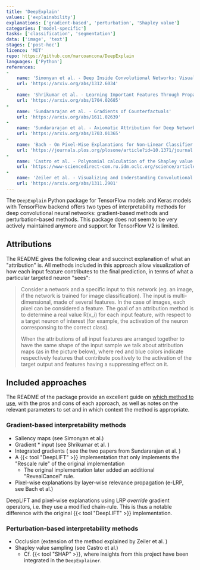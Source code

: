 ```yaml
---
title: 'DeepExplain'
values: ['explainability']
explanations: ['gradient-based', 'perturbation', 'Shapley value']
categories: ['model-specific']
tasks: ['classification', 'segmentation']
data: ['image', 'text']
stages: ['post-hoc']
licence: 'MIT'
repo: https://github.com/marcoancona/DeepExplain
languages: ['Python']
references: 
- 
    name: 'Simonyan et al. - Deep Inside Convolutional Networks: Visualising Image Classification Models and Saliency Maps'
    url: 'https://arxiv.org/abs/1312.6034'
- 
    name: 'Shrikumar et al. - Learning Important Features Through Propagating Activation Differences'
    url: 'https://arxiv.org/abs/1704.02685'
- 
    name: 'Sundararajan et al. - Gradients of Counterfactuals'
    url: 'https://arxiv.org/abs/1611.02639'
- 
    name: 'Sundararajan et al. - Axiomatic Attribution for Deep Networks'
    url: 'https://arxiv.org/abs/1703.01365'
- 
    name: 'Bach - On Pixel-Wise Explanations for Non-Linear Classifier Decisions by Layer-Wise Relevance Propagation'
    url: 'https://journals.plos.org/plosone/article?id=10.1371/journal.pone.0130140'
- 
    name: 'Castro et al. - Polynomial calculation of the Shapley value based on sampling'
    url: 'https://www-sciencedirect-com.ru.idm.oclc.org/science/article/pii/S0305054808000804'
-
    name: 'Zeiler et al. - Visualizing and Understanding Convolutional Networks'
    url: 'https://arxiv.org/abs/1311.2901'
---
```


The `DeepExplain` Python package for TensorFlow models and Keras models with TensorFlow backend offers two types of interpretability methods for deep convolutional neural networks: gradient-based methods and perturbation-based methods.
This package does not seem to be very actively maintained anymore and support for TensorFlow V2 is limited.

## Attributions

The README gives the following clear and succinct explanation of what an "attribution" is.
All methods included in this approach allow visualization of how each input feature contributes to the final prediction, in terms of what a particular targeted neuron "sees":

> Consider a network and a specific input to this network (eg. an image, if the network is trained for image classification). The input is multi-dimensional, made of several features. In the case of images, each pixel can be considered a feature. The goal of an attribution method is to determine a real value R(x_i) for each input feature, with respect to a target neuron of interest (for example, the activation of the neuron corresponsing to the correct class).
>
> When the attributions of all input features are arranged together to have the same shape of the input sample we talk about attribution maps (as in the picture below), where red and blue colors indicate respectively features that contribute positively to the activation of the target output and features having a suppressing effect on it. 

## Included approaches

The README of the package provide an excellent guide on [which method to use](https://github.com/marcoancona/DeepExplain#which-method-to-use), with the pros and cons of each approach, as well as notes on the relevant parameters to set and in which context the method is appropriate.

### Gradient-based interpretability methods

- Saliency maps (see Simonyan et al.)
- Gradient * input (see Shrikumar et al. )
- Integrated gradients ( see the two papers from Sundararajan et al. )
- A {{< tool "DeepLIFT" >}} implementation that only implements the "Rescale rule" of the original implementation 
    * The original implementation later added an additional "RevealCancel" rule.
- Pixel-wise explanations by layer-wise relevance propagation (e-LRP, see Bach et al.)

DeepLIFT and pixel-wise explanations using LRP *override* gradient operators, i.e. they use a modified chain-rule.
This is thus a notable difference with the original {{< tool "DeepLIFT" >}} implementation.

### Perturbation-based interpretability methods

- Occlusion (extension of the method explained by Zeiler et al. )
- Shapley value sampling (see Castro et al.)
    * Cf. {{< tool "SHAP" >}}, where insights from this project have been integrated in the `DeepExplainer`.

